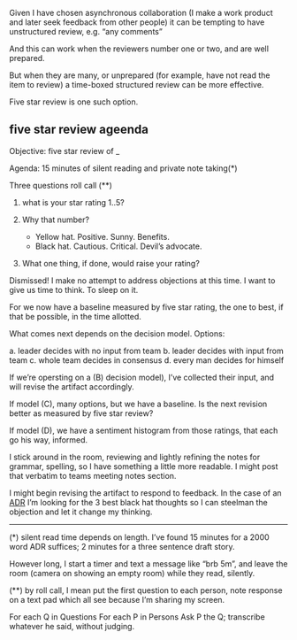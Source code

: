 Given I have chosen asynchronous collaboration (I make a work product and later seek feedback from other people) it can be tempting to have unstructured review, e.g. “any comments”

And this can work when the reviewers number one or two, and are well prepared. 

But when they are many, or unprepared (for example, have not read the item to review) a time-boxed structured review can be more effective.

Five star review is one such option.


## five star review ageenda
Objective: five star review of _

Agenda: 15 minutes of silent reading and private note taking(*)

Three questions roll call (**)
1. what is your star rating 1..5?
2. Why that number?
   -    Yellow hat. Positive. Sunny. Benefits.
   - Black hat. Cautious. Critical. Devil’s advocate.

3. What one thing, if done, would raise your rating?

Dismissed!  I make no attempt to address objections at this time. I want to give us time to think. To sleep on it.

For we now have a baseline measured by five star rating, the one to best, if that be possible, in the time allotted.


What comes next depends on the decision model. Options:

a. leader decides with no input from team
b. leader decides with input from team
c. whole team decides in consensus
d. every man decides for himself 

If we’re opersting on a (B) decision model), I’ve collected their input, and will revise the artifact accordingly.

If model (C), many options, but we have a baseline. Is the next revision better as measured by five star review? 

If model (D), we have a sentiment histogram from those ratings, that each go his way, informed.


 I stick around in the room, reviewing and lightly refining the notes for grammar, spelling, so I have something a little more readable. I might post that verbatim to teams meeting notes section.

I might begin revising the artifact to respond to feedback. In the case of an [ADR](https://cognitect.com/blog/2011/11/15/documenting-architecture-decisions.html) I’m looking for the 3 best black hat thoughts so I can steelman the objection and let it change my thinking.


----
(*) silent read time depends on length. I’ve found 15 minutes for a 2000 word ADR suffices; 2 minutes for a three sentence draft story. 

However long, I start a timer and text a message like “brb 5m”, and leave the room (camera on showing an empty room) while they read, silently.

(**) by roll call, I mean put the first question to each person, note response on a text pad which all see because I’m sharing my screen.

For each Q in Questions
   For each P in Persons
      Ask P the Q; transcribe whatever he said, without judging. 